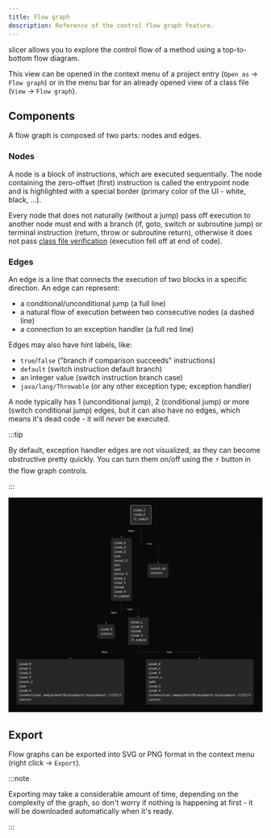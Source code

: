 ```yaml
---
title: Flow graph
description: Reference of the control flow graph feature.
---
```


slicer allows you to explore the control flow of a method using a top-to-bottom flow diagram.

This view can be opened in the context menu of a project entry (`Open as` -> `Flow graph`) or in the menu bar for an already opened view of a class file (`View` -> `Flow graph`).

## Components

A flow graph is composed of two parts: nodes and edges.

### Nodes

A node is a block of instructions, which are executed sequentially. The node containing the zero-offset (first) instruction is called the entrypoint node and is highlighted with a special border (primary color of the UI - white, black, ...).

Every node that does not naturally (without a jump) pass off execution to another node must end with a branch (if, goto, switch or subroutine jump) or terminal instruction (return, throw or subroutine return), otherwise it does not pass [class file verification](https://docs.oracle.com/javase/specs/jvms/se21/html/jvms-4.html#jvms-4.10.2.2) (execution fell off at end of code).

### Edges

An edge is a line that connects the execution of two blocks in a specific direction. An edge can represent:

- a conditional/unconditional jump (a full line)
- a natural flow of execution between two consecutive nodes (a dashed line)
- a connection to an exception handler (a full red line)

Edges may also have hint labels, like:

- `true`/`false` ("branch if comparison succeeds" instructions)
- `default` (switch instruction default branch)
- an integer value (switch instruction branch case)
- `java/lang/Throwable` (or any other exception type; exception handler)

A node typically has 1 (unconditional jump), 2 (conditional jump) or more (switch conditional jump) edges, but it can also have no edges, which means it's dead code - it will _never_ be executed.

:::tip

By default, exception handler edges are not visualized, as they can become obstructive pretty quickly. You can turn them on/off using the ⚡ button in the flow graph controls.

:::

![](./assets/flow_graph.png)

## Export

Flow graphs can be exported into SVG or PNG format in the context menu (right click -> `Export`).

:::note

Exporting may take a considerable amount of time, depending on the complexity of the graph, so don't worry if nothing is happening at first - it will be downloaded automatically when it's ready.

:::
